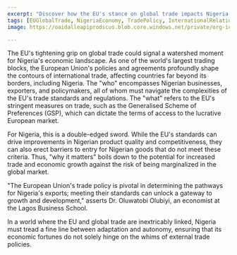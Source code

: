 ```yaml
---
excerpt: "Discover how the EU's stance on global trade impacts Nigeria's economy and future prospects."
tags: [EUGlobalTrade, NigeriaEconomy, TradePolicy, InternationalRelations, EconomicImpact]
image: https://oaidalleapiprodscus.blob.core.windows.net/private/org-icz6idtlNt9i50IB5ovn2dgl/user-vLI1bL7dfBEchAsrFvrKMXHM/img-zCZBa1M3xq4mfIAGCeRYZUD4.png?st=2025-05-17T21%3A51%3A15Z&se=2025-05-17T23%3A51%3A15Z&sp=r&sv=2024-08-04&sr=b&rscd=inline&rsct=image/png&skoid=cc612491-d948-4d2e-9821-2683df3719f5&sktid=a48cca56-e6da-484e-a814-9c849652bcb3&skt=2025-05-17T19%3A23%3A59Z&ske=2025-05-18T19%3A23%3A59Z&sks=b&skv=2024-08-04&sig=tDdh83OK4/EKBVJRdit0YwkTzehdfqUNQd/ifsf9nYY%3D

---
```


The EU's tightening grip on global trade could signal a watershed moment for Nigeria's economic landscape. As one of the world's largest trading blocks, the European Union's policies and agreements profoundly shape the contours of international trade, affecting countries far beyond its borders, including Nigeria. The "who" encompasses Nigerian businesses, exporters, and policymakers, all of whom must navigate the complexities of the EU's trade standards and regulations. The "what" refers to the EU's stringent measures on trade, such as the Generalised Scheme of Preferences (GSP), which can dictate the terms of access to the lucrative European market.

For Nigeria, this is a double-edged sword. While the EU's standards can drive improvements in Nigerian product quality and competitiveness, they can also erect barriers to entry for Nigerian goods that do not meet these criteria. Thus, "why it matters" boils down to the potential for increased trade and economic growth against the risk of being marginalized in the global market.

"The European Union's trade policy is pivotal in determining the pathways for Nigeria's exports; meeting their standards can unlock a gateway to growth and development," asserts Dr. Oluwatobi Olubiyi, an economist at the Lagos Business School.

In a world where the EU and global trade are inextricably linked, Nigeria must tread a fine line between adaptation and autonomy, ensuring that its economic fortunes do not solely hinge on the whims of external trade policies.